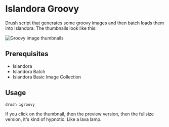 # Islandora Groovy

Drush script that generates some groovy images and then batch loads them into Islandora. The thumbnails look like this:

![Groovy image thumbnails](https://dl.dropboxusercontent.com/u/1015702/linked_to/islandora_groovy.png)

## Prerequisites

* Islandora
* Islandora Batch
* Islandora Basic Image Collection

## Usage

```drush igroovy```

If you click on the thumbnail, then the preview version, then the fullsize version, it's kind of hypnotic. Like a lava lamp.